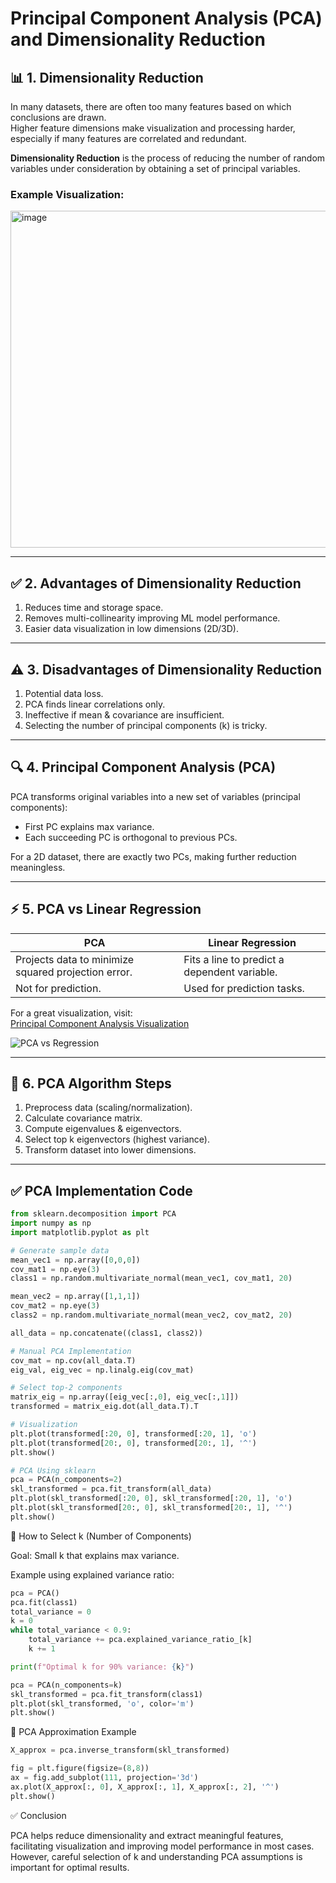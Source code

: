 # Principal Component Analysis (PCA) and Dimensionality Reduction

## 📊 1. Dimensionality Reduction

In many datasets, there are often too many features based on which conclusions are drawn.  
Higher feature dimensions make visualization and processing harder, especially if many features are correlated and redundant.

**Dimensionality Reduction** is the process of reducing the number of random variables under consideration by obtaining a set of principal variables.

### Example Visualization:
<img width="551" height="539" alt="image" src="https://github.com/user-attachments/assets/a53c7c2c-ac94-49c3-aed7-0ee128b2bf3b" />

---

## ✅ 2. Advantages of Dimensionality Reduction

1. Reduces time and storage space.
2. Removes multi-collinearity improving ML model performance.
3. Easier data visualization in low dimensions (2D/3D).

---

## ⚠️ 3. Disadvantages of Dimensionality Reduction

1. Potential data loss.
2. PCA finds linear correlations only.
3. Ineffective if mean & covariance are insufficient.
4. Selecting the number of principal components (k) is tricky.

---

## 🔍 4. Principal Component Analysis (PCA)

PCA transforms original variables into a new set of variables (principal components):  
- First PC explains max variance.
- Each succeeding PC is orthogonal to previous PCs.

For a 2D dataset, there are exactly two PCs, making further reduction meaningless.

---

## ⚡ 5. PCA vs Linear Regression

| PCA | Linear Regression |
|-----|-------------------|
| Projects data to minimize squared projection error. | Fits a line to predict a dependent variable. |
| Not for prediction. | Used for prediction tasks. |

For a great visualization, visit:  
[Principal Component Analysis Visualization](http://setosa.io/ev/principal-component-analysis/)

![PCA vs Regression](3pca.bmp)

---

## 🧱 6. PCA Algorithm Steps

1. Preprocess data (scaling/normalization).
2. Calculate covariance matrix.
3. Compute eigenvalues & eigenvectors.
4. Select top k eigenvectors (highest variance).
5. Transform dataset into lower dimensions.

---

## ✅ PCA Implementation Code

```python
from sklearn.decomposition import PCA
import numpy as np
import matplotlib.pyplot as plt

# Generate sample data
mean_vec1 = np.array([0,0,0])
cov_mat1 = np.eye(3)
class1 = np.random.multivariate_normal(mean_vec1, cov_mat1, 20)

mean_vec2 = np.array([1,1,1])
cov_mat2 = np.eye(3)
class2 = np.random.multivariate_normal(mean_vec2, cov_mat2, 20)

all_data = np.concatenate((class1, class2))

# Manual PCA Implementation
cov_mat = np.cov(all_data.T)
eig_val, eig_vec = np.linalg.eig(cov_mat)

# Select top-2 components
matrix_eig = np.array([eig_vec[:,0], eig_vec[:,1]])
transformed = matrix_eig.dot(all_data.T).T

# Visualization
plt.plot(transformed[:20, 0], transformed[:20, 1], 'o')
plt.plot(transformed[20:, 0], transformed[20:, 1], '^')
plt.show()

# PCA Using sklearn
pca = PCA(n_components=2)
skl_transformed = pca.fit_transform(all_data)
plt.plot(skl_transformed[:20, 0], skl_transformed[:20, 1], 'o')
plt.plot(skl_transformed[20:, 0], skl_transformed[20:, 1], '^')
plt.show()
```


🎯 How to Select k (Number of Components)

Goal: Small k that explains max variance.

Example using explained variance ratio:
```Python
pca = PCA()
pca.fit(class1)
total_variance = 0
k = 0
while total_variance < 0.9:
    total_variance += pca.explained_variance_ratio_[k]
    k += 1

print(f"Optimal k for 90% variance: {k}")

pca = PCA(n_components=k)
skl_transformed = pca.fit_transform(class1)
plt.plot(skl_transformed, 'o', color='m')
plt.show()
```

🔧 PCA Approximation Example
```Python
X_approx = pca.inverse_transform(skl_transformed)

fig = plt.figure(figsize=(8,8))
ax = fig.add_subplot(111, projection='3d')
ax.plot(X_approx[:, 0], X_approx[:, 1], X_approx[:, 2], '^')
plt.show()
```

✅ Conclusion

PCA helps reduce dimensionality and extract meaningful features, facilitating visualization and improving model performance in most cases.
However, careful selection of k and understanding PCA assumptions is important for optimal results.
